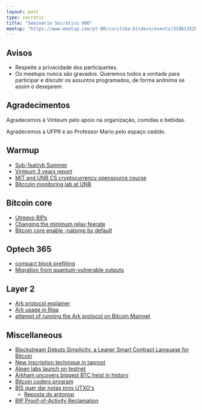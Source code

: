 ```yaml
---
layout: post
type: socratic
title: "Seminário Socrático 006"
meetup: "https://www.meetup.com/pt-BR/curitiba-bitdevs/events/310613528/"
---
```


## Avisos

- Respeite a privacidade dos participantes.
- Os meetups nunca são gravados. Queremos todos a vontade para participar e discutir os assuntos programados, de forma anônima se assim o desejarem.

## Agradecimentos

Agradecemos à Vinteum pelo apoio na organização, comidas e bebidas.

Agradecemos a UFPR e ao Professor Mario pelo espaço cedido.

## Warmup
- [Sub-1sat/vb Summer](https://x.com/darosior/status/1952753869814976638?t=Ebtkqy0N3zrAo-sZ79vtkg&s=19)
- [Vinteum 3 years report](https://x.com/Vinteum_org/status/1955377065978732963?t=4eDWLWz2DEn9SqCOiDzjog&s=19)
- [MIT and UNB CS cryptocurrency opensource course](https://www.dci.mit.edu/dci-news/new-research-network)
- [Bitccoin monitoring lab at UNB](https://x.com/edil_medeiros/status/1950268914052505756)

## Bitcoin core
- [Utreexo BIPs](https://groups.google.com/g/bitcoindev/c/W1lxBraKG_E)
- [Changing the minimum relay feerate](https://delvingbitcoin.org/t/changing-the-minimum-relay-feerate/1886)
- [Bitcoin core enable -natpmp by default](https://bitcoinops.org/en/newsletters/2025/08/01/#bitcoin-core-33004)

## Optech 365
- [compact block prefilling](https://bitcoinops.org/en/newsletters/2025/08/01/#testing-compact-block-prefilling)
- [Migration from quantum-vulnerable outputs](https://bitcoinops.org/en/newsletters/2025/08/01/#migration-from-quantum-vulnerable-outputs)


## Layer 2
- [Ark protocol explainer](https://docs.arklabs.xyz/ark)
- [Ark usage in Riga](https://x.com/ArkLabsHQ/status/1955617205967782203)
- [attempt of running the Ark protocol on Bitcoin Mainnet](https://www.youtube.com/watch?v=qPkgs1sLaX0)

## Miscellaneous
- [Blockstream Debuts Simplicity, a Leaner Smart Contract Language for Bitcoin](https://decrypt.co/333019/blockstream-simplicity-smart-contract-bitcoin)
- [New inscription technique in taproot](https://x.com/mononautical/status/1951683985957851367)
- [Alpen labs launch on testnet](https://docs.alpenlabs.io/welcome/get-started)
- [Arkham uncovers biggest BTC heist in history](https://x.com/arkham/status/1951729790299394113?t=GSSxQbtJllPJUMWcsaQqTg&s=19)
- [Bitcoin coders program](https://x.com/bitcoin_coders/status/1960739630879322533)
- [BIS quer dar notas pros UTXO's](https://x.com/livecoinsbr/status/1956059468782817391)
    - [Reposta do antonop](https://www.youtube.com/watch?v=BILcJ3WtdLQ)
- [BIP Proof-of-Activity Reclamation](https://groups.google.com/g/bitcoindev/c/L0LDKDJd-0M/m/KXVm9CKxBwAJ)